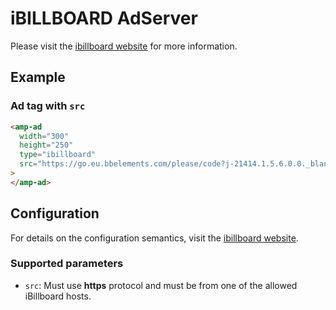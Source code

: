 <!---
Copyright 2016 The AMP HTML Authors. All Rights Reserved.

Licensed under the Apache License, Version 2.0 (the "License");
you may not use this file except in compliance with the License.
You may obtain a copy of the License at

      http://www.apache.org/licenses/LICENSE-2.0

Unless required by applicable law or agreed to in writing, software
distributed under the License is distributed on an "AS-IS" BASIS,
WITHOUT WARRANTIES OR CONDITIONS OF ANY KIND, either express or implied.
See the License for the specific language governing permissions and
limitations under the License.
-->

# iBILLBOARD AdServer

Please visit the [ibillboard website](http://www.ibillboard.com) for more information.

## Example

### Ad tag with `src`

```html
<amp-ad
  width="300"
  height="250"
  type="ibillboard"
  src="https://go.eu.bbelements.com/please/code?j-21414.1.5.6.0.0._blank"
>
</amp-ad>
```

## Configuration

For details on the configuration semantics, visit the [ibillboard website](http://www.ibillboard.com/).

### Supported parameters

-   `src`: Must use **https** protocol and must be from one of the allowed iBillboard hosts.
